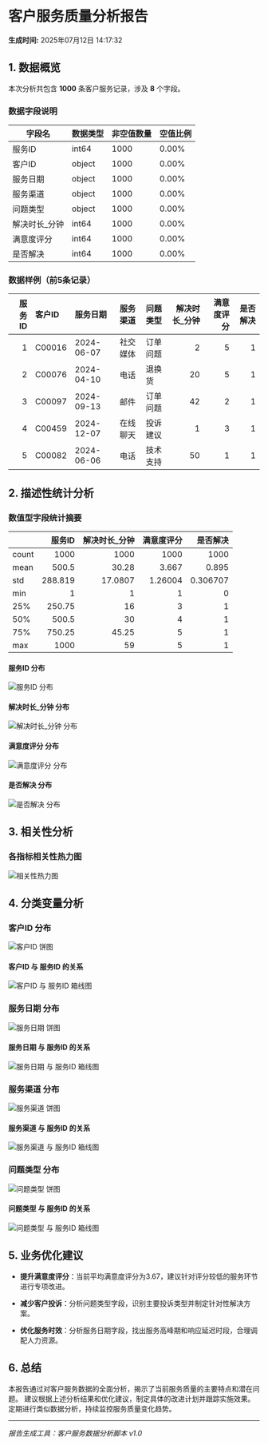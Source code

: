 # 客户服务质量分析报告

**生成时间:** 2025年07月12日 14:17:32

## 1. 数据概览

本次分析共包含 **1000** 条客户服务记录，涉及 **8** 个字段。

### 数据字段说明

| 字段名 | 数据类型 | 非空值数量 | 空值比例 |
|--------|----------|------------|----------|
| 服务ID | int64 | 1000 | 0.00% |
| 客户ID | object | 1000 | 0.00% |
| 服务日期 | object | 1000 | 0.00% |
| 服务渠道 | object | 1000 | 0.00% |
| 问题类型 | object | 1000 | 0.00% |
| 解决时长_分钟 | int64 | 1000 | 0.00% |
| 满意度评分 | int64 | 1000 | 0.00% |
| 是否解决 | int64 | 1000 | 0.00% |

### 数据样例（前5条记录）

|   服务ID | 客户ID   | 服务日期   | 服务渠道   | 问题类型   |   解决时长_分钟 |   满意度评分 |   是否解决 |
|---------:|:---------|:-----------|:-----------|:-----------|----------------:|-------------:|-----------:|
|        1 | C00016   | 2024-06-07 | 社交媒体   | 订单问题   |               2 |            5 |          1 |
|        2 | C00076   | 2024-04-10 | 电话       | 退换货     |              20 |            5 |          1 |
|        3 | C00097   | 2024-09-13 | 邮件       | 订单问题   |              42 |            2 |          1 |
|        4 | C00459   | 2024-12-07 | 在线聊天   | 投诉建议   |               1 |            3 |          1 |
|        5 | C00082   | 2024-06-06 | 电话       | 技术支持   |              50 |            1 |          1 |

## 2. 描述性统计分析

### 数值型字段统计摘要

|       |   服务ID |   解决时长_分钟 |   满意度评分 |    是否解决 |
|:------|---------:|----------------:|-------------:|------------:|
| count | 1000     |       1000      |   1000       | 1000        |
| mean  |  500.5   |         30.28   |      3.667   |    0.895    |
| std   |  288.819 |         17.0807 |      1.26004 |    0.306707 |
| min   |    1     |          1      |      1       |    0        |
| 25%   |  250.75  |         16      |      3       |    1        |
| 50%   |  500.5   |         30      |      4       |    1        |
| 75%   |  750.25  |         45.25   |      5       |    1        |
| max   | 1000     |         59      |      5       |    1        |

#### 服务ID 分布

![服务ID 分布](reports/visualizations_20250712_141732/服务ID_distribution.png)

#### 解决时长_分钟 分布

![解决时长_分钟 分布](reports/visualizations_20250712_141732/解决时长_分钟_distribution.png)

#### 满意度评分 分布

![满意度评分 分布](reports/visualizations_20250712_141732/满意度评分_distribution.png)



#### 是否解决 分布

![是否解决 分布](reports/visualizations_20250712_141732/是否解决_distribution.png)

## 3. 相关性分析

### 各指标相关性热力图

![相关性热力图](reports/visualizations_20250712_141732/correlation_heatmap.png)

## 4. 分类变量分析

### 客户ID 分布

![客户ID 饼图](reports/visualizations_20250712_141732/客户ID_pie.png)

#### 客户ID 与 服务ID 的关系

![客户ID 与 服务ID 箱线图](reports/visualizations_20250712_141732/客户ID_vs_服务ID_boxplot.png)

### 服务日期 分布

![服务日期 饼图](reports/visualizations_20250712_141732/服务日期_pie.png)

#### 服务日期 与 服务ID 的关系

![服务日期 与 服务ID 箱线图](reports/visualizations_20250712_141732/服务日期_vs_服务ID_boxplot.png)

### 服务渠道 分布

![服务渠道 饼图](reports/visualizations_20250712_141732/服务渠道_pie.png)

#### 服务渠道 与 服务ID 的关系

![服务渠道 与 服务ID 箱线图](reports/visualizations_20250712_141732/服务渠道_vs_服务ID_boxplot.png)

### 问题类型 分布

![问题类型 饼图](reports/visualizations_20250712_141732/问题类型_pie.png)

#### 问题类型 与 服务ID 的关系

![问题类型 与 服务ID 箱线图](reports/visualizations_20250712_141732/问题类型_vs_服务ID_boxplot.png)

## 5. 业务优化建议

- **提升满意度评分**：当前平均满意度评分为3.67，建议针对评分较低的服务环节进行专项改进。

- **减少客户投诉**：分析问题类型字段，识别主要投诉类型并制定针对性解决方案。

- **优化服务时效**：分析服务日期字段，找出服务高峰期和响应延迟时段，合理调配人力资源。

## 6. 总结

本报告通过对客户服务数据的全面分析，揭示了当前服务质量的主要特点和潜在问题。
建议根据上述分析结果和优化建议，制定具体的改进计划并跟踪实施效果。
定期进行类似数据分析，持续监控服务质量变化趋势。

---
*报告生成工具：客户服务数据分析脚本 v1.0*